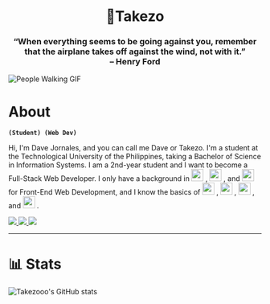 <h1 align="center">👺Takezo</h1>
<p align="center">
  <h3 align="center">“When everything seems to be going against you, remember <br> that the airplane takes off against the wind, not with it.” <br> – Henry Ford</h3> 
  <img src="https://i.pinimg.com/originals/48/ce/09/48ce09593ab9599100c3dbe281d1a0ac.gif" alt="People Walking GIF">
</p>

# About

**`(Student) (Web Dev)`**

Hi, I'm Dave Jornales, and you can call me Dave or Takezo. I'm a student at the Technological University of the Philippines, taking a Bachelor of Science in Information Systems. I am a 2nd-year student and I want to become a Full-Stack Web Developer. I only have a background in 
            <img width="24px" src="https://cdn.jsdelivr.net/gh/devicons/devicon/icons/html5/html5-original.svg" />
          , 
            <img width="24px" src="https://cdn.jsdelivr.net/gh/devicons/devicon/icons/css3/css3-original.svg" />
          , and 
            <img width="24px" src="https://cdn.jsdelivr.net/gh/devicons/devicon/icons/javascript/javascript-original.svg" />
           for Front-End Web Development, and I know the basics of 
            <img width="24px" src="https://cdn.jsdelivr.net/gh/devicons/devicon/icons/python/python-original.svg" />
          , 
            <img width="24px" src="https://cdn.jsdelivr.net/gh/devicons/devicon/icons/java/java-original.svg" />
          , 
            <img width="24px" src="https://cdn.jsdelivr.net/gh/devicons/devicon/icons/cplusplus/cplusplus-original.svg" />
          , and 
            <img width="24px" src="https://cdn.jsdelivr.net/gh/devicons/devicon/icons/c/c-original.svg" />
          .


<p align="left">
    <a href="https://www.facebook.com/davemartin.jornales" target="_blank">
        <img src="https://img.shields.io/badge/facebook%20-%231877F2.svg?&style=for-the-badge&logo=facebook&logoColor=white"/>
    </a> 
    <a href="https://twitter.com/Deibuuuuuuu" target="_blank">
        <img src="https://img.shields.io/badge/Twitter-1DA1F2?style=for-the-badge&logo=twitter&logoColor=white"/>
    </a>
    <a href="https://www.linkedin.com/in/dave-jornales-850297198//" target="_blank">
        <img src="https://img.shields.io/badge/linkedin%20-%230077B5.svg?&style=for-the-badge&logo=linkedin&logoColor=white"/>
    </a>
</p>

---
# 📊 Stats
![Takezooo's GitHub stats](https://github-readme-stats.vercel.app/api?username=Takezooo&show_icons=true&theme=dracula)

